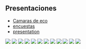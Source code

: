 
## Presentaciones

- [Camaras de eco](/echo-chambers.html)
- [encuestas](/analisis-encuestas.html)
- [presentation](/lab---3.html)

![](ima/chief.png)
![](ima/data_ghost.jpeg)
![](ima/light_analytics.jpeg)
![](ima/opinion_pulse.jpeg)
![](ima/snexus.jpeg)
![](ima/insight_metrics.png)
![](ima/bot.jepg)
![](ima/fernsby.jpeg)
![](ima/veritas.jpeg)
![](ima/valen.jpeg)
![](ima/chief.jpg)
![](ima/bot.jpeg)
